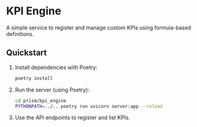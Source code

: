 # KPI Engine

A simple service to register and manage custom KPIs using formula-based definitions.

## Quickstart

1. Install dependencies with Poetry:
   ```bash
   poetry install
   ```
2. Run the server (using Poetry):
   ```bash
   cd prism/kpi_engine
   PYTHONPATH=../.. poetry run uvicorn server:app --reload
   ```
3. Use the API endpoints to register and list KPIs.



